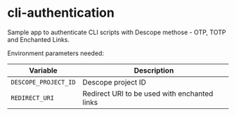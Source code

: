 # cli-authentication

Sample app to authenticate CLI scripts with Descope methose - OTP, TOTP and Enchanted Links. 

Environment parameters needed:

|Variable|Description|
|-|-|
| `DESCOPE_PROJECT_ID` | Descope project ID |
| `REDIRECT_URI`       | Redirect URI to be used with enchanted links |
